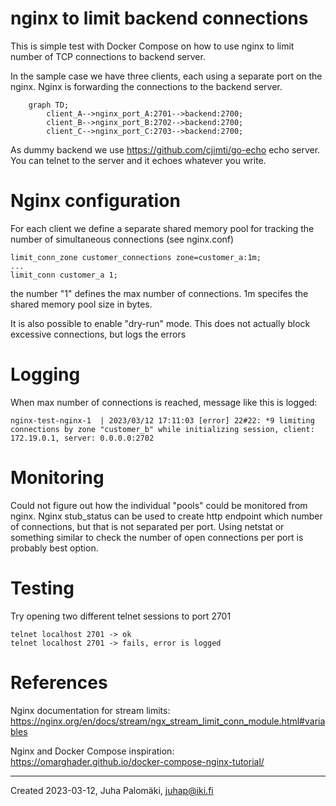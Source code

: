 # nginx to limit backend connections
This is simple test with Docker Compose on how to use nginx to limit number of TCP connections to backend server.

In the sample case we have three clients, each using a separate port on the nginx. Nginx is forwarding the connections to the backend server.

```mermaid
    graph TD;
        client_A-->nginx_port_A:2701-->backend:2700;
        client_B-->nginx_port_B:2702-->backend:2700;
        client_C-->nginx_port_C:2703-->backend:2700;
```

As dummy backend we use https://github.com/cjimti/go-echo echo server. You can telnet to the server and it echoes whatever you write.

# Nginx configuration
For each client we define a separate shared memory pool for tracking the number of simultaneous connections (see nginx.conf)

    limit_conn_zone customer_connections zone=customer_a:1m;
    ...
    limit_conn customer_a 1;

the number "1" defines the max number of connections. 1m specifes the shared memory pool size in bytes.

It is also possible to enable "dry-run" mode. This does not actually block excessive connections, but logs the errors

# Logging
When max number of connections is reached, message like this is logged:

    nginx-test-nginx-1  | 2023/03/12 17:11:03 [error] 22#22: *9 limiting connections by zone "customer_b" while initializing session, client: 172.19.0.1, server: 0.0.0.0:2702

# Monitoring
Could not figure out how the individual "pools" could be monitored from nginx. Nginx stub_status can be used to create http endpoint which number of connections, but that is not separated per port. Using netstat or something similar to check the number of open connections per port is probably best option.


# Testing
Try opening two different telnet sessions to port 2701

    telnet localhost 2701 -> ok
    telnet localhost 2701 -> fails, error is logged

# References
Nginx documentation for stream limits:
    https://nginx.org/en/docs/stream/ngx_stream_limit_conn_module.html#variables

Nginx and Docker Compose inspiration:
    https://omarghader.github.io/docker-compose-nginx-tutorial/

----
Created 2023-03-12, Juha Palomäki, juhap@iki.fi